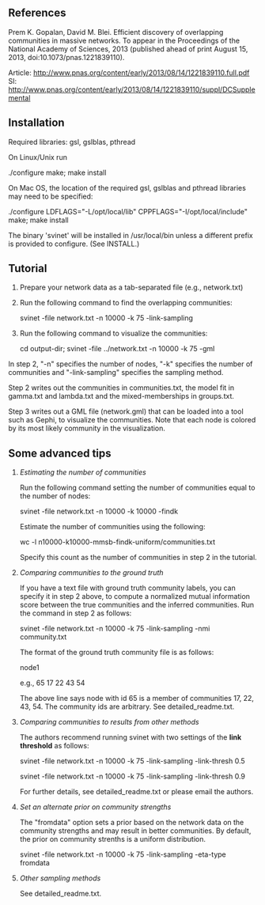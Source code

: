 References
----------

Prem K. Gopalan, David M. Blei. Efficient discovery of overlapping communities 
in massive networks. To appear in the Proceedings of the National Academy of 
Sciences, 2013 (published ahead of print August 15, 2013, doi:10.1073/pnas.1221839110).

Article: http://www.pnas.org/content/early/2013/08/14/1221839110.full.pdf
SI: http://www.pnas.org/content/early/2013/08/14/1221839110/suppl/DCSupplemental

Installation
------------

Required libraries: gsl, gslblas, pthread

On Linux/Unix run

 ./configure
 make; make install

On Mac OS, the location of the required gsl, gslblas and pthread
libraries may need to be specified:

 ./configure LDFLAGS="-L/opt/local/lib" CPPFLAGS="-I/opt/local/include"
 make; make install

The binary 'svinet' will be installed in /usr/local/bin unless a
different prefix is provided to configure. (See INSTALL.)

Tutorial
--------

1. Prepare your network data as a tab-separated file (e.g., network.txt)

2. Run the following command to find the overlapping communities: 

     svinet -file network.txt -n 10000 -k 75 -link-sampling

3. Run the following command to visualize the communities:
   
     cd output-dir; svinet -file ../network.txt  -n 10000 -k 75 -gml

In step 2, "-n" specifies the number of nodes, "-k" specifies the
number of communities and "-link-sampling" specifies the sampling
method.
   
Step 2 writes out the communities in communities.txt, the model fit in
gamma.txt and lambda.txt and the mixed-memberships in groups.txt.

Step 3 writes out a GML file (network.gml) that can be loaded into a
tool such as Gephi, to visualize the communities. Note that each node
is colored by its most likely community in the visualization.

Some advanced tips
------------------

1. *Estimating the number of communities*

   Run the following command setting the number of communities equal
   to the number of nodes:

   svinet -file network.txt  -n 10000 -k 10000 -findk

   Estimate the number of communities using the following:

   wc -l n10000-k10000-mmsb-findk-uniform/communities.txt

   Specify this count as the number of communities in step 2 in the tutorial.

2. *Comparing communities to the ground truth*

   If you have a text file with ground truth community labels, you can
   specify it in step 2 above, to compute a normalized mutual
   information score between the true communities and the inferred
   communities. Run the command in step 2 as follows:

     svinet -file network.txt -n 10000 -k 75 -link-sampling -nmi community.txt

   The format of the ground truth community file is as follows:

   node1    <list of communities node1 is a member of>

   e.g., 
   65	 17 22 43 54

   The above line says node with id 65 is a member of communities 17,
   22, 43, 54. The community ids are arbitrary. See detailed_readme.txt.

3. *Comparing communities to results from other methods*

   The authors recommend running svinet with two settings of the
   **link threshold** as follows:

     svinet -file network.txt -n 10000 -k 75 -link-sampling -link-thresh 0.5

     svinet -file network.txt -n 10000 -k 75 -link-sampling -link-thresh 0.9

   For further details, see detailed_readme.txt or please email the authors.

4. *Set an alternate prior on community strengths*

   The "fromdata" option sets a prior based on the network data on the
   community strengths and may result in better communities. By
   default, the prior on community strenths is a uniform distribution.

     svinet -file network.txt -n 10000 -k 75 -link-sampling -eta-type fromdata

5. *Other sampling methods*

   See detailed_readme.txt.


   
